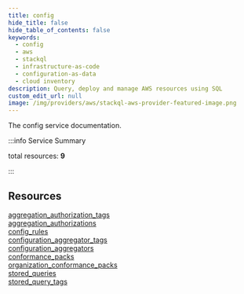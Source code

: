 ```yaml
---
title: config
hide_title: false
hide_table_of_contents: false
keywords:
  - config
  - aws
  - stackql
  - infrastructure-as-code
  - configuration-as-data
  - cloud inventory
description: Query, deploy and manage AWS resources using SQL
custom_edit_url: null
image: /img/providers/aws/stackql-aws-provider-featured-image.png
---
```


The config service documentation.

:::info Service Summary

<div class="row">
<div class="providerDocColumn">
<span>total resources:&nbsp;<b>9</b></span><br />
</div>
</div>

:::

## Resources
<div class="row">
<div class="providerDocColumn">
<a href="/providers/aws/config/aggregation_authorization_tags/">aggregation_authorization_tags</a><br />
<a href="/providers/aws/config/aggregation_authorizations/">aggregation_authorizations</a><br />
<a href="/providers/aws/config/config_rules/">config_rules</a><br />
<a href="/providers/aws/config/configuration_aggregator_tags/">configuration_aggregator_tags</a><br />
<a href="/providers/aws/config/configuration_aggregators/">configuration_aggregators</a>
</div>
<div class="providerDocColumn">
<a href="/providers/aws/config/conformance_packs/">conformance_packs</a><br />
<a href="/providers/aws/config/organization_conformance_packs/">organization_conformance_packs</a><br />
<a href="/providers/aws/config/stored_queries/">stored_queries</a><br />
<a href="/providers/aws/config/stored_query_tags/">stored_query_tags</a>
</div>
</div>
